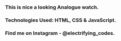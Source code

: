 ### This is nice a looking Analogue watch.

### Technologies Used: HTML, CSS & JavaScript.

### Find me on Instagram - @electrifying_codes.
